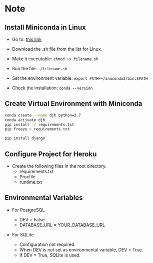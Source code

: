 # Note

## Install Miniconda in Linux

- Go to: [this link](https://docs.conda.io/en/latest/miniconda.html)
- Download the .sh file from the list for Linux.

- Make it executable:
`chmod +x filename.sh`

- Run the file:
`./filename.sh`

- Set the environment variable:
`export PATH=~/anaconda3/bin:$PATH`

- Check the installation:
`conda --version`

## Create Virtual Environment with Miniconda

```sh
conda create --name djh python=3.7
conda activate djh
pip install -r requirements.txt
pip freeze > requirements.txt

pip install django
```

## Configure Project for Heroku

- Create the following files in the root directory.
  - requirements.txt
  - Procfile
  - runtime.txt

## Environmental Variables

- For PostgreSQL
  - DEV = False
  - DATABASE_URL = YOUR_DATABASE_URL

- For SQLite
  - Configuration not required.
  - When DEV is not set as environmental variable, DEV = True.
  - If DEV = True, SQLite is used.
